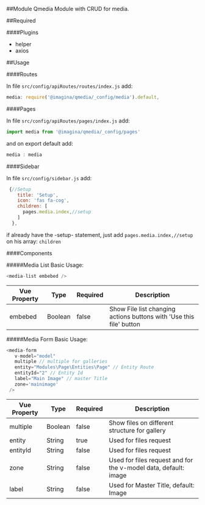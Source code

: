 ##Module Qmedia
Module with CRUD for media.

##Required

####Plugins
- helper
- axios


##Usage

####Routes

In file `src/config/apiRoutes/routes/index.js` add:
```js
media: require('@imagina/qmedia/_config/media').default,
```


####Pages

In file `src/config/apiRoutes/pages/index.js` add:
```js
import media from '@imagina/qmedia/_config/pages'
```

and on export default add:
```js
media : media
```

####Sidebar

In file `src/config/sidebar.js`  add:
```js
 {//Setup
    title: 'Setup',
    icon: 'fas fa-cog',
    children: [
      pages.media.index,//setup
    ]
  },
```
if already have the -setup- statement, just add `pages.media.index,//setup` on his array: `children`

####Components

#####Media List 
Basic Usage:
```js
<media-list embebed />
```
| Vue Property  | Type | Required | Description |
| ------------- | ------------- | ------------- | ------------- |
| embebed  |Boolean  | false | Show File list changing actions buttons with 'Use this file' button

#####Media Form
Basic Usage:
```js
<media-form
   v-model="model"
   multiple // multiple for galleries
   entity="Modules\Page\Entities\Page" // Entity Route
   entityId="2" // Entity Id
   label="Main Image" // master Title
   zone='mainimage'
 />
```
| Vue Property  | Type | Required | Description |
| ------------- | ------------- | ------------- | ------------- |
| multiple  |Boolean  | false | Show files on different structure for gallery
| entity  |String  | true | Used for files request
| entityId  |String  | false | Used for files request
| zone |String  | false | Used for files request and for the v-model data, default: image
| label |String  | false | Used for Master Title, default: Image